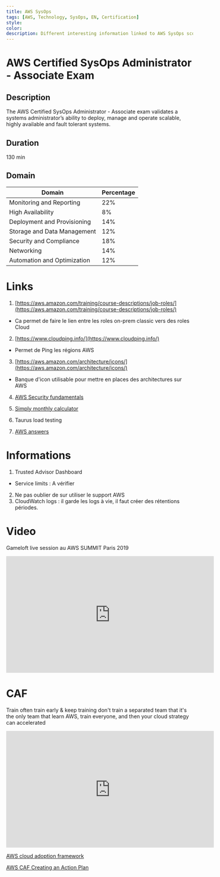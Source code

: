 ```yaml
---
title: AWS SysOps 
tags: [AWS, Technology, SysOps, EN, Certification]
style: 
color: 
description: Different interesting information linked to AWS SysOps scope.
---
```



# AWS Certified SysOps Administrator - Associate Exam

## Description 
The AWS Certified SysOps Administrator - Associate exam validates a systems administrator’s ability to deploy, manage and operate scalable, highly available and fault tolerant systems.

## Duration
130 min

## Domain

|Domain|Percentage  |
|--|--|
| Monitoring and Reporting | 22%  |
| High Availability	 | 8%  |
| Deployment and Provisioning	 | 14%  |
| Storage and Data Management	 | 12%  |
| Security and Compliance	 | 18%  |
| Networking | 14% |
| Automation and Optimization	 | 12% |

# Links

 1. [https://aws.amazon.com/training/course-descriptions/job-roles/](https://aws.amazon.com/training/course-descriptions/job-roles/)
			
 - Ca permet de faire le lien entre les roles on-prem classic vers des roles Cloud 
 2. [https://www.cloudping.info/](https://www.cloudping.info/)
 - Permet de Ping les régions AWS 
 3. [https://aws.amazon.com/architecture/icons/](https://aws.amazon.com/architecture/icons/)
 -  Banque d'icon utilisable pour mettre en places des architectures sur AWS

 4.  [AWS Security fundamentals](https://aws.amazon.com/training/course-descriptions/security-fundamentals/)

 5. [Simply monthly calculator](https://calculator.s3.amazonaws.com/index.html)

 6. Taurus load testing

 7.  [AWS answers](https://aws.amazon.com/answers/)


# Informations

 1. Trusted Advisor Dashboard
 - Service limits : A vérifier 
 
 2. Ne pas oublier de sur utiliser le support AWS
 3. CloudWatch logs : il garde les logs à vie, il faut créer des rétentions périodes.


# Video
Gameloft live session au AWS SUMMIT Paris 2019

<iframe width="560" height="315" src="https://www.youtube.com/embed/oEdv3nqabD0" frameborder="0" allow="accelerometer; autoplay; encrypted-media; gyroscope; picture-in-picture" allowfullscreen></iframe>

# CAF

Train often train early & keep training
don't train a separated team that it's the only team that learn AWS, train everyone, and then your cloud strategy can accelerated

<iframe width="560" height="315" src="https://www.youtube.com/embed/CcspJkc7zqg" frameborder="0" allow="accelerometer; autoplay; encrypted-media; gyroscope; picture-in-picture" allowfullscreen></iframe>

[AWS cloud adoption framework](https://d1.awsstatic.com/whitepapers/aws_cloud_adoption_framework.pdf)

[AWS CAF Creating an Action Plan](https://d1.awsstatic.com/professional-services/caf/AWS_CAF_Creating_an_Action_Plan_Nov2017.pdf)









